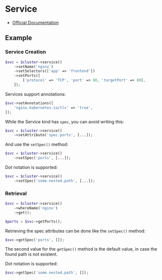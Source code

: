 # Service

- [Official Documentation](https://kubernetes.io/docs/concepts/services-networking/service/)

## Example

### Service Creation

```php
$svc = $cluster->service()
    ->setName('nginx')
    ->setSelectors(['app' => 'frontend'])
    ->setPorts([
        ['protocol' => 'TCP', 'port' => 80, 'targetPort' => 80],
    ]);
```

Services support annotations:

```php
$svc->setAnnotations([
    'nginx.kubernetes.io/tls' => 'true',
]);
```

While the Service kind has `spec`, you can avoid writing this:

```php
$svc = $cluster->service()
    ->setAttribute('spec.ports', [...]);
```

And use the `setSpec()` method:

```php
$svc = $cluster->service()
    ->setSpec('ports', [...]);
```

Dot notation is supported:

```php
$svc = $cluster->service()
    ->setSpec('some.nested.path', [...]);
```

### Retrieval

```php
$svc = $cluster->service()
    ->whereName('nginx')
    ->get();

$ports = $svc->getPorts();
```

Retrieving the spec attributes can be done like the `setSpec()` method:

```php
$svc->getSpec('ports', []);
```

The second value for the `getSpec()` method is the default value, in case the found path is not existent.

Dot notation is supported:

```php
$svc->getSpec('some.nested.path', []);
```
